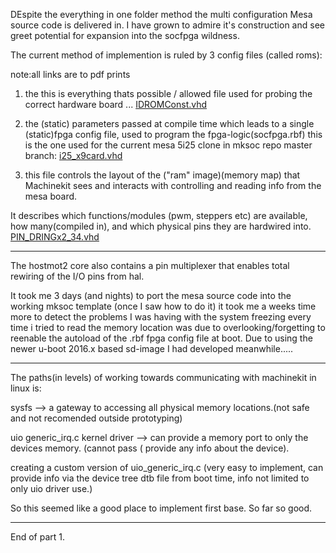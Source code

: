 DEspite the everything in one folder method the multi configuration Mesa source code
is delivered in. I have grown to admire it's construction and see greet potential
for expansion into the socfpga wildness.

The current method of implemention is ruled by 3 config files (called roms):

note:all links are to pdf prints

1. the this is everything thats possible / allowed file used for probing the correct
hardware board ... 
[IDROMConst.vhd](https://github.com/the-snowwhite/mksoc/blob/master/Software/Machinekit-Driver-notes/Mesa-config_rom-printouts/IDROMConst.pdf) 

2. the (static) parameters passed at compile time
which leads to a single (static)fpga config file, used to program the fpga-logic(socfpga.rbf)
this is the one used for the current mesa 5i25 clone in mksoc repo master branch:
[i25_x9card.vhd](https://github.com/the-snowwhite/mksoc/blob/master/Software/Machinekit-Driver-notes/Mesa-config_rom-printouts/i25_x9card.pdf)

3. this file controls the layout of the ("ram" image)(memory map) that Machinekit sees and interacts with controlling and reading info from the mesa board.

It describes which functions/modules (pwm, steppers etc) are available, how many(compiled in), and which physical pins they are hardwired into.
[PIN_DRINGx2_34.vhd](https://github.com/the-snowwhite/mksoc/blob/master/Software/Machinekit-Driver-notes/Mesa-config_rom-printouts/PIN_DRINGx2_34.pdf)

-----

The hostmot2 core also contains a pin multiplexer that enables total rewiring of the I/O pins from hal.

It took me 3 days (and nights) to port the mesa source code into the working mksoc template (once I saw how to do it)
it took me a weeks time more to detect the problems I was having with the system freezing every time i tried to read the memory location was due to overlooking/forgetting to reenable the autoload of the .rbf fpga config file at boot.
Due to using the newer u-boot 2016.x based sd-image I had developed meanwhile.....

-----

The paths(in levels) of working towards communicating with machinekit in linux is:

sysfs  --> a gateway to accessing all physical memory locations.(not safe and not recomended outside prototyping)

uio generic_irq.c kernel driver --> can provide a memory port to only the devices memory. (cannot pass ( provide any info about the device).

creating a custom version of uio_generic_irq.c (very easy to implement, can provide info via the device tree dtb file from boot time, info not limited to only uio driver use.)

So this seemed like a good place to implement first base. So far so good.


----
End of part 1.

